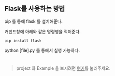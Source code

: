 ## Flask를 사용하는 방법

pip 를 통해 flask 를 설치해준다.

커맨드창에 아래와 같은 명령행을 적어준다.


```
pip install flask
```

python [file].py 를 통해서 실행 가능하다.

#

> project 와 Example 을 보시려면 [여기](https://github.com/taehyundev/Python_Web-Framework_tutorial/tree/master/1.Flask%20Web%20Framework/Project%20%26%20Example%20(%ED%94%84%EB%A1%9C%EC%A0%9D%ED%8A%B8%20%EB%B0%8F%20%EC%98%88%EC%A0%9C))를 눌러주세요.